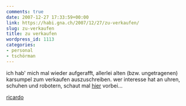 ```yaml
---
comments: true
date: 2007-12-27 17:33:59+00:00
link: https://habi.gna.ch/2007/12/27/zu-verkaufen/
slug: zu-verkaufen
title: zu verkaufen
wordpress_id: 1113
categories:
- personal
- tschörman
---
```


ich hab' mich mal wieder aufgerafft, allerlei alten (bzw. ungetragenen) karsumpel zum verkaufen auszuschreiben. wer interesse hat an uhren, schuhen und robotern, schaut mal [hier](http://info.ricardo.ch/sxe) vorbei...





[ricardo](http://technorati.com/tag/ricardo)

